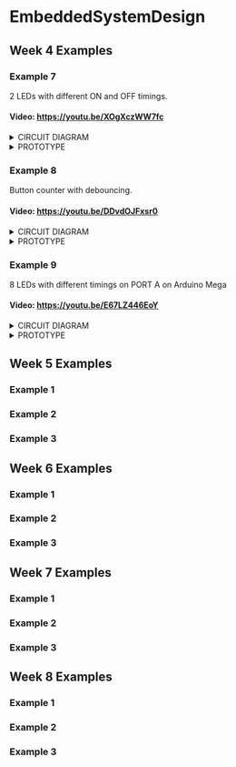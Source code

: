 # EmbeddedSystemDesign
## Week 4 Examples
### Example 7

2 LEDs with different ON and OFF timings.

#### Video: https://youtu.be/XOgXczWW7fc

<details>
<summary>CIRCUIT DIAGRAM</summary>
<img src="https://github.com/mlhakimz/EmbeddedSystemDesign/blob/main/Week4/Exercise7/Circuit%20diagram%20Ex7.JPG">
</details>

<details>
<summary>PROTOTYPE</summary>
<img src="https://github.com/mlhakimz/EmbeddedSystemDesign/blob/main/Week4/Exercise7/Ex7.JPG">
</details>

### Example 8 

Button counter with debouncing.

#### Video: https://youtu.be/DDvdOJFxsr0

<details>
<summary>CIRCUIT DIAGRAM</summary>
<img src="https://github.com/mlhakimz/EmbeddedSystemDesign/blob/main/Week4/Exercise8/Circuit%20diagram%20Ex8.JPG">
</details>

<details>
<summary>PROTOTYPE</summary>
<img src="https://github.com/mlhakimz/EmbeddedSystemDesign/blob/main/Week4/Exercise8/Ex8.jpg">
</details>

### Example 9

8 LEDs with different timings on PORT A on Arduino Mega

#### Video: https://youtu.be/E67LZ446EoY

<details>
<summary>CIRCUIT DIAGRAM</summary>
<img src="https://github.com/mlhakimz/EmbeddedSystemDesign/blob/main/Week4/Exercise9/Circuit%20diagram%20Ex9.JPG">
</details>

<details>
<summary>PROTOTYPE</summary>
<img src="https://github.com/mlhakimz/EmbeddedSystemDesign/blob/main/Week4/Exercise9/Ex9.jpg">
</details>

## Week 5 Examples
### Example 1
### Example 2
### Example 3

## Week 6 Examples
### Example 1
### Example 2
### Example 3

## Week 7 Examples
### Example 1
### Example 2
### Example 3

## Week 8 Examples
### Example 1
### Example 2
### Example 3
